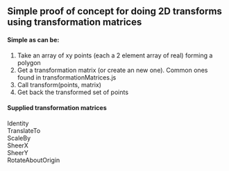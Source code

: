 ## Simple proof of concept for doing 2D transforms using transformation matrices

#### Simple as can be:
1. Take an array of xy points (each a 2 element array of real)  forming a polygon
2. Get a transformation matrix (or create an new one). Common ones found in transformationMatrices.js
3. Call transform(points, matrix)
4. Get back the transformed set of points

#### Supplied transformation matrices
  Identity  
  TranslateTo  
  ScaleBy  
  SheerX  
  SheerY  
  RotateAboutOrigin  
